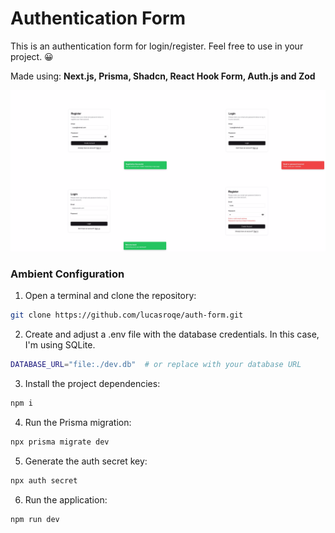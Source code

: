 # Authentication Form


This is an authentication form for login/register. Feel free to use in your project. 😀

 Made using: **Next.js, Prisma, Shadcn, React Hook Form, Auth.js and Zod**

<img src="./src/public/images/auth-form-img.jpg" width="700">


### Ambient Configuration



1. Open a terminal and clone the repository:
```bash
git clone https://github.com/lucasroqe/auth-form.git
```
2. Create and adjust a .env file with the database credentials. In this case, I'm using SQLite.
```bash
DATABASE_URL="file:./dev.db"  # or replace with your database URL
```
3. Install the project dependencies:
```sh
npm i
```
4. Run the Prisma migration:
```sh
npx prisma migrate dev
```
5. Generate the auth secret key:
```sh
npx auth secret
```
6. Run the application:
```sh
npm run dev
```
